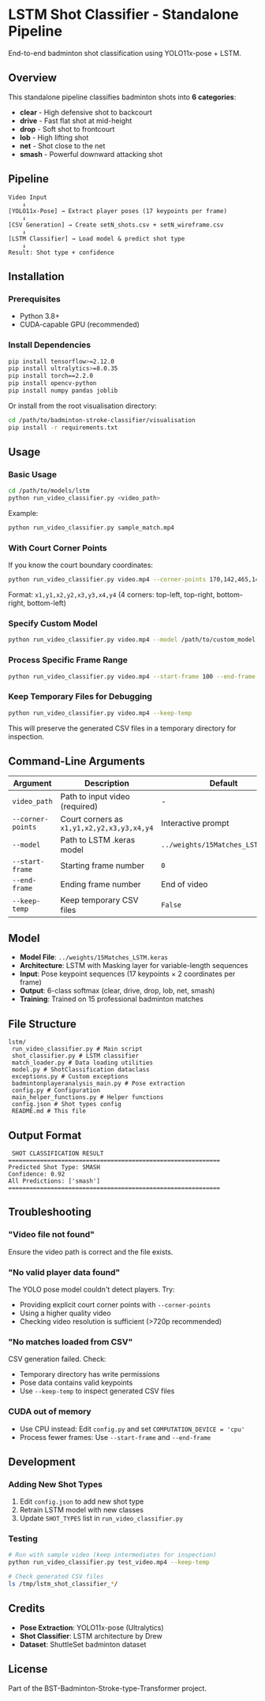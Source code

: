 # LSTM Shot Classifier - Standalone Pipeline

End-to-end badminton shot classification using YOLO11x-pose + LSTM.

## Overview

This standalone pipeline classifies badminton shots into **6 categories**:
- **clear** - High defensive shot to backcourt
- **drive** - Fast flat shot at mid-height
- **drop** - Soft shot to frontcourt
- **lob** - High lifting shot
- **net** - Shot close to the net
- **smash** - Powerful downward attacking shot

## Pipeline

```
Video Input
    ↓
[YOLO11x-Pose] → Extract player poses (17 keypoints per frame)
    ↓
[CSV Generation] → Create setN_shots.csv + setN_wireframe.csv
    ↓
[LSTM Classifier] → Load model & predict shot type
    ↓
Result: Shot type + confidence
```

## Installation

### Prerequisites
- Python 3.8+
- CUDA-capable GPU (recommended)

### Install Dependencies

```bash
pip install tensorflow>=2.12.0
pip install ultralytics>=8.0.35
pip install torch==2.2.0
pip install opencv-python
pip install numpy pandas joblib
```

Or install from the root visualisation directory:
```bash
cd /path/to/badminton-stroke-classifier/visualisation
pip install -r requirements.txt
```

## Usage

### Basic Usage

```bash
cd /path/to/models/lstm
python run_video_classifier.py <video_path>
```

Example:
```bash
python run_video_classifier.py sample_match.mp4
```

### With Court Corner Points

If you know the court boundary coordinates:

```bash
python run_video_classifier.py video.mp4 --corner-points 170,142,465,142,550,358,89,356
```

Format: `x1,y1,x2,y2,x3,y3,x4,y4` (4 corners: top-left, top-right, bottom-right, bottom-left)

### Specify Custom Model

```bash
python run_video_classifier.py video.mp4 --model /path/to/custom_model.keras
```

### Process Specific Frame Range

```bash
python run_video_classifier.py video.mp4 --start-frame 100 --end-frame 500
```

### Keep Temporary Files for Debugging

```bash
python run_video_classifier.py video.mp4 --keep-temp
```

This will preserve the generated CSV files in a temporary directory for inspection.

## Command-Line Arguments

| Argument | Description | Default |
|----------|-------------|---------|
| `video_path` | Path to input video (required) | - |
| `--corner-points` | Court corners as `x1,y1,x2,y2,x3,y3,x4,y4` | Interactive prompt |
| `--model` | Path to LSTM .keras model | `../weights/15Matches_LSTM.keras` |
| `--start-frame` | Starting frame number | `0` |
| `--end-frame` | Ending frame number | End of video |
| `--keep-temp` | Keep temporary CSV files | `False` |

## Model

- **Model File**: `../weights/15Matches_LSTM.keras`
- **Architecture**: LSTM with Masking layer for variable-length sequences
- **Input**: Pose keypoint sequences (17 keypoints × 2 coordinates per frame)
- **Output**: 6-class softmax (clear, drive, drop, lob, net, smash)
- **Training**: Trained on 15 professional badminton matches

## File Structure

```
lstm/
 run_video_classifier.py # Main script
 shot_classifier.py # LSTM classifier
 match_loader.py # Data loading utilities
 model.py # ShotClassification dataclass
 exceptions.py # Custom exceptions
 badmintonplayeranalysis_main.py # Pose extraction
 config.py # Configuration
 main_helper_functions.py # Helper functions
 config.json # Shot types config
 README.md # This file
```

## Output Format

```
 SHOT CLASSIFICATION RESULT
============================================================
Predicted Shot Type: SMASH
Confidence: 0.92
All Predictions: ['smash']
============================================================
```

## Troubleshooting

### "Video file not found"
Ensure the video path is correct and the file exists.

### "No valid player data found"
The YOLO pose model couldn't detect players. Try:
- Providing explicit court corner points with `--corner-points`
- Using a higher quality video
- Checking video resolution is sufficient (>720p recommended)

### "No matches loaded from CSV"
CSV generation failed. Check:
- Temporary directory has write permissions
- Pose data contains valid keypoints
- Use `--keep-temp` to inspect generated CSV files

### CUDA out of memory
- Use CPU instead: Edit `config.py` and set `COMPUTATION_DEVICE = 'cpu'`
- Process fewer frames: Use `--start-frame` and `--end-frame`

## Development

### Adding New Shot Types

1. Edit `config.json` to add new shot type
2. Retrain LSTM model with new classes
3. Update `SHOT_TYPES` list in `run_video_classifier.py`

### Testing

```bash
# Run with sample video (keep intermediates for inspection)
python run_video_classifier.py test_video.mp4 --keep-temp

# Check generated CSV files
ls /tmp/lstm_shot_classifier_*/
```

## Credits

- **Pose Extraction**: YOLO11x-pose (Ultralytics)
- **Shot Classifier**: LSTM architecture by Drew
- **Dataset**: ShuttleSet badminton dataset

## License

Part of the BST-Badminton-Stroke-type-Transformer project.
